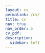 ```yaml
---
layout: cv
permalink: /cv/
title: cv
nav: true
nav_order: 5
cv_pdf: 
description: 
  sidebar: left
---
```

